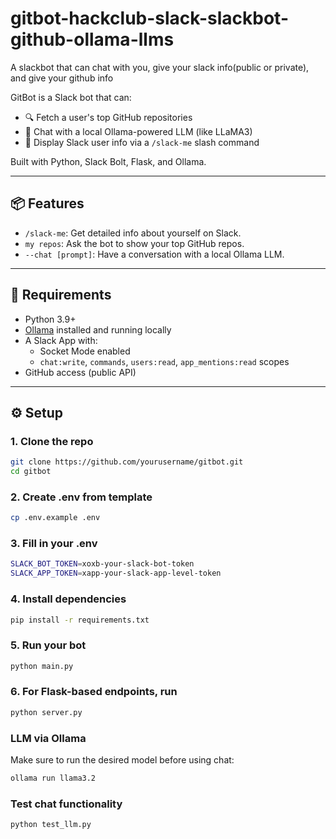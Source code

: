 # gitbot-hackclub-slack-slackbot-github-ollama-llms
A slackbot that can chat with you, give your slack info(public or private), and give your github info


GitBot is a Slack bot that can:
- 🔍 Fetch a user's top GitHub repositories
- 🤖 Chat with a local Ollama-powered LLM (like LLaMA3)
- 👤 Display Slack user info via a `/slack-me` slash command

Built with Python, Slack Bolt, Flask, and Ollama.

---

## 📦 Features

- `/slack-me`: Get detailed info about yourself on Slack.
- `my repos`: Ask the bot to show your top GitHub repos.
- `--chat [prompt]`: Have a conversation with a local Ollama LLM.

---

## 🧠 Requirements

- Python 3.9+
- [Ollama](https://ollama.com/) installed and running locally
- A Slack App with:
  - Socket Mode enabled
  - `chat:write`, `commands`, `users:read`, `app_mentions:read` scopes
- GitHub access (public API)

---

## ⚙️ Setup

### 1. Clone the repo

```bash
git clone https://github.com/yourusername/gitbot.git
cd gitbot
```

### 2. Create .env from template

```bash
cp .env.example .env
```

### 3. Fill in your .env

```bash
SLACK_BOT_TOKEN=xoxb-your-slack-bot-token
SLACK_APP_TOKEN=xapp-your-slack-app-level-token
```

### 4. Install dependencies

```bash
pip install -r requirements.txt
```

### 5. Run your bot

```bash
python main.py
```

### 6. For Flask-based endpoints, run
 ```bash
 python server.py
 ```

 ### LLM via Ollama

 Make sure to run the desired model before using chat:

 ```bash
 ollama run llama3.2
 ```

 ### Test chat functionality

 ```bash
 python test_llm.py
 ```

 